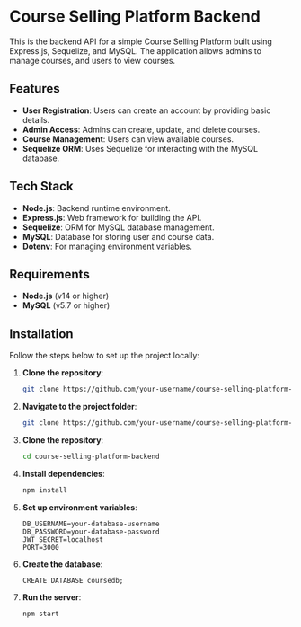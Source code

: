 # Course Selling Platform Backend

This is the backend API for a simple Course Selling Platform built using Express.js, Sequelize, and MySQL. The application allows admins to manage courses, and users to view courses.

## Features

- **User Registration**: Users can create an account by providing basic details.
- **Admin Access**: Admins can create, update, and delete courses.
- **Course Management**: Users can view available courses.
- **Sequelize ORM**: Uses Sequelize for interacting with the MySQL database.
  
## Tech Stack

- **Node.js**: Backend runtime environment.
- **Express.js**: Web framework for building the API.
- **Sequelize**: ORM for MySQL database management.
- **MySQL**: Database for storing user and course data.
- **Dotenv**: For managing environment variables.

## Requirements

- **Node.js** (v14 or higher)
- **MySQL** (v5.7 or higher)

## Installation

Follow the steps below to set up the project locally:

1. **Clone the repository**:
   ```bash
   git clone https://github.com/your-username/course-selling-platform-backend.git
2. **Navigate to the project folder**:
   ```bash
   git clone https://github.com/your-username/course-selling-platform-backend.git
3. **Clone the repository**:
   ```bash
   cd course-selling-platform-backend
4. **Install dependencies**:
   ```bash
   npm install
5. **Set up environment variables**:
   ```env
   DB_USERNAME=your-database-username
   DB_PASSWORD=your-database-password
   JWT_SECRET=localhost
   PORT=3000
6. **Create the database**:
   ```mysql server
   CREATE DATABASE coursedb;
1. **Run the server**:
   ```bash
   npm start
